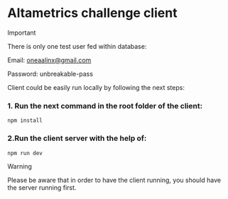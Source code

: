 # Altametrics challenge client

> [!IMPORTANT]  
> There is only one test user fed within database:
> 
> Email: oneaalinx@gmail.com
> 
> Password: unbreakable-pass

Client could be easily run locally by following the next steps:
### 1. Run the next command in the root folder of the client:
```
npm install
```
### 2.Run the client server with the help of:
```
npm run dev
```

> [!WARNING]  
> Please be aware that in order to have the client running, you should have the server running first.
